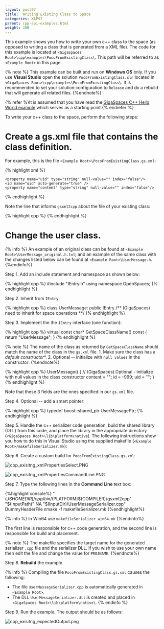 ```yaml
---
layout: post97
title:  Writing Existing Class to Space
categories: XAP97
parent: cpp-api-examples.html
weight: 300
---
```




This example shows you how to write your own c++ class to the space (as opposed to writing a class that is generated from a XML file). The code for this example is located at `<GigaSpaces Root>\cpp\examples\PocoFromExistingClass\`. This path will be referred to as `<Example Root>` in this page.

{% note %}
This example can be built and run on **Windows OS** only. If you use **Visual Studio** open the solution `PocoFromExistingClass.sln` located in `<GigaSpaces Root>\cpp\examples\PocoFromExistingClass\`. It is recommended to set your solution configuration to `Release` and do a rebuild that will generate all related files.
{%endnote%}

{% refer %}It is assumed that you have read the [GigaSpaces C++ Hello World example](./cpp-api-hello-world-example.html) which serves as a starting point.{% endrefer %}

To write your c++ class to the space, perform the following steps:

# Create a gs.xml file that contains the class definition.

For example, this is the file `<Example Root>\PocoFromExistingClass.gs.xml`:

{% highlight xml %}
<?xml version="1.0" encoding="UTF-8"?>
<!DOCTYPE gigaspaces-mapping SYSTEM "../../config/cpp.dtd">
<gigaspaces-mapping>
  <include-header file="UserMessage.h"/>
  <class name="UserMessage" persist="false" replicate="false" fifo="false" >
    <property name="id" type="int" null-value="-999" index="true"/>
    <routing  name="id"/>

    <property name="uid" type="string" null-value="" index="false"/>
    <id name="uid" auto-generate="true" />
    <property name="content" type="string" null-value="" index="false"/>
  </class>
</gigaspaces-mapping>
{% endhighlight %}

Note the line that informs `gsxml2cpp` about the file of your existing class:

{% highlight cpp %}
<include-header file="UserMessage.h"/>
{% endhighlight %}

# Change the user class.

{% info %}
An example of an original class can be found at `<Example Root>\UserMessage_original.h.txt`; and an example of the same class with the changes listed below can be found at `<Example Root>\UserMessage.h`.
{%endinfo%}

Step 1. Add an include statement and namespace as shown below:

{% highlight cpp %}
#include "IEntry.h"
using namespace OpenSpaces;
{% endhighlight %}

Step 2. Inherit from `IEntry`:

{% highlight cpp %}
class UserMessage:  public IEntry /** (GigaSpaces) need to inherit for space operations **/
{% endhighlight %}

Step 3. Implement the the `IEntry` interface (one function):

{% highlight cpp %}
virtual const char* GetSpaceClassName() const
{
     return "UserMessage";
}
{% endhighlight %}

{% note %}
The name of the class as returned by `GetSpaceClassName` should match the name of the class in the `gs.xml` file.
    1. Make sure the class has a *default constructor**.
    2. Optional -- initialize with `null values` in the constructor:
{%endnote%}

{% highlight cpp %}
UserMessage()
{
	// (GigaSpaces) Optional - initialize with null values in the class constructor
	content = "";
	id = -999;
	uid = "";
}
{% endhighlight %}

Note that these 3 fields are the ones specified in our `gs.xml` file.

Step 4. Optional -- add a smart pointer:

{% highlight cpp %}
typedef boost::shared_ptr<UserMessage>    UserMessagePtr;
{% endhighlight %}

Step 5. Handle the c++ serializer code generation, build the shared library (DLL) from this code, and place the library in the appropriate directory (`<GigaSpaces Root>\lib\platform\native`).
The following instructions show you how to do this in Visual Studio using the supplied makefile (`<Example Root>/makefileSerializer.mk`):

Step 6. Create a custom build for `PocoFromExistingClass.gs.xml`:

![cpp_exisitng_xmlPropertiesSelect.PNG](/attachment_files/cpp_exisitng_xmlPropertiesSelect.PNG)

![cpp_exisitng_xmlPropertiesCommandLine.PNG](/attachment_files/cpp_exisitng_xmlPropertiesCommandLine.PNG)

Step 7. Type the following lines in the **Command Line** text box:

{%highlight console%}
"$(JSHOMEDIR)/cpp/bin/$(PLATFORM)\$(COMPILER)/gsxml2cpp" "$(InputPath)" NA "$(InputDir)\UserMessageSerializer.cpp" DummyHeaderFile
  nmake -f makefileSerializer.mk
{%endhighlight%}

{% info %}
In Win64 use `makefileSerializer_win64.mk`
{%endinfo%}

The first line is responsible for c++ code generation, and the second line is responsible for build and placement.

{% note %}
The makefile specifies the target name for the generated serializer `.cpp` file and the serializer DLL. If you wish to use your own name then edit the file and change the value for `PROJNAME`.
{%endnote%}

Step 8. **Rebuild** the example.

{% info %}
Compiling the file `PocoFromExistingClass.gs.xml` causes the following:

- The file `UserMessageSerializer.cpp` is automatically generated in `<Example Root>`.
- The DLL `UserMessageSerializer.dll` is created and placed in `<GigaSpaces Root>\lib\platform\native\`.
{% endinfo %}

Step 9. Run the example. The output should be as follows:

![cpp_exisitng_expectedOutput.png](/attachment_files/cpp_exisitng_expectedOutput.png)
